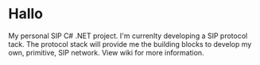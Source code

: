 Hallo
=====

My personal SIP C# .NET project. I'm currenlty developing a SIP protocol tack.
The protocol stack will provide me the building blocks to develop my own, primitive, SIP network. 
View wiki for more information.
